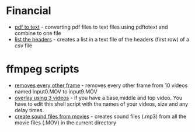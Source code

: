 # Financial
+ [pdf to text](bankpdftocsv.sh) - converting pdf files to text files using pdftotext and combine to one file
+ [list the headers](1strow2col.sh) - creates a list in a text file of the headers (first row) of a csv file

# ffmpeg scripts 
+ [removes every other frame](multi_deflicker.sh) - removes every other frame from 10 videos named input0.MOV to input9.MOV
+ [overlay using 3 videos](overlay3.sh) - if you have a base,middle and top video. You have to edit this shell script with the names of your videos, size and any delay times.
+ [create sound files from movies](getsound.sh) - creates sound files (.mp3) from all the movie files (.MOV) in the current directory

